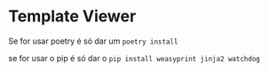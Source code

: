 # Template Viewer

Se for usar poetry é só dar um
`poetry install`

se for usar o pip é só dar o
`pip install weasyprint jinja2 watchdog`
